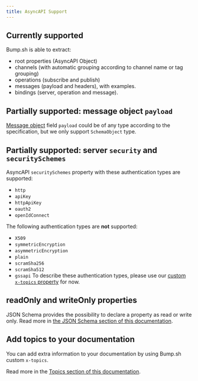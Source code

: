 ```yaml
---
title: AsyncAPI Support
---
```


## Currently supported

Bump.sh is able to extract:

- root properties (AsyncAPI Object)
- channels (with automatic grouping according to channel name or tag grouping)
- operations (subscribe and publish)
- messages (payload and headers), with examples.
- bindings (server, operation and message).

## Partially supported: message object `payload`

[Message object](https://www.asyncapi.com/docs/reference/specification/v2.6.0#messageObject) field `payload` could be of any type according to the specification, but we only support `SchemaObject` type.

## Partially supported: server `security` and `securitySchemes`

AsyncAPI `securitySchemes` property with these authentication types are supported:

- `http`
- `apiKey`
- `httpApiKey`
- `oauth2`
- `openIdConnect`

The following authentication types are **not** supported: 
- `X509`
- `symmetricEncryption`
- `asymmetricEncryption`
- `plain`
- `scramSha256`
- `scramSha512`
- `gssapi`
To describe these authentication types, please use our [custom `x-topics` property](doc-topics) for now.

## readOnly and writeOnly properties

JSON Schema provides the possibility to declare a property as read or write only. Read more in [the JSON Schema section of this documentation](/specifications-support/json-schema#readonly-and-writeonly-properties).

## Add topics to your documentation

You can add extra information to your documentation by using Bump.sh custom `x-topics`.

Read more in the [Topics section of this documentation](doc-topics).
